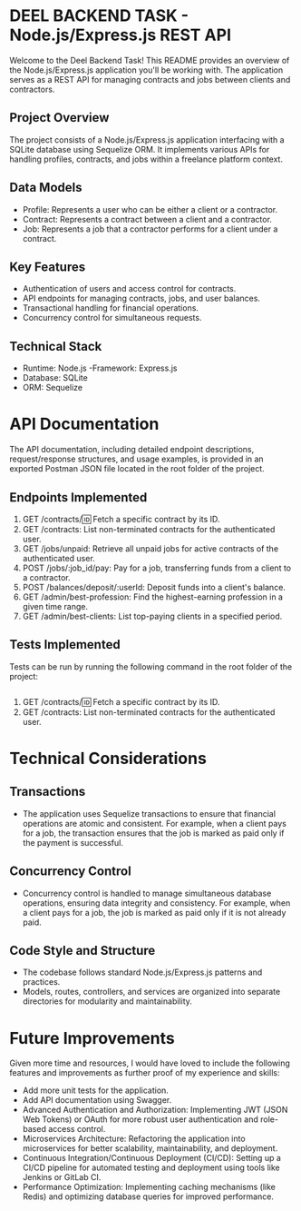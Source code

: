 # DEEL BACKEND TASK - Node.js/Express.js REST API

Welcome to the Deel Backend Task! This README provides an overview of the Node.js/Express.js application you'll be working with. The application serves as a REST API for managing contracts and jobs between clients and contractors.

## Project Overview
The project consists of a Node.js/Express.js application interfacing with a SQLite database using Sequelize ORM. It implements various APIs for handling profiles, contracts, and jobs within a freelance platform context.

## Data Models
- Profile: Represents a user who can be either a client or a contractor.
- Contract: Represents a contract between a client and a contractor.
- Job: Represents a job that a contractor performs for a client under a contract.

## Key Features
- Authentication of users and access control for contracts.
- API endpoints for managing contracts, jobs, and user balances.
- Transactional handling for financial operations.
- Concurrency control for simultaneous requests.

## Technical Stack 
- Runtime: Node.js
-Framework: Express.js
- Database: SQLite
- ORM: Sequelize

# API Documentation
The API documentation, including detailed endpoint descriptions, request/response structures, and usage examples, is provided in an exported Postman JSON file located in the root folder of the project.

## Endpoints Implemented
1. GET /contracts/:id: Fetch a specific contract by its ID.
2. GET /contracts: List non-terminated contracts for the authenticated user.
3. GET /jobs/unpaid: Retrieve all unpaid jobs for active contracts of the authenticated user.
4. POST /jobs/:job_id/pay: Pay for a job, transferring funds from a client to a contractor.
5. POST /balances/deposit/:userId: Deposit funds into a client's balance.
6. GET /admin/best-profession: Find the highest-earning profession in a given time range.
7. GET /admin/best-clients: List top-paying clients in a specified period.

## Tests Implemented
Tests can be run by running the following command in the root folder of the project:
```npm test
```
1. GET /contracts/:id: Fetch a specific contract by its ID.
2. GET /contracts: List non-terminated contracts for the authenticated user.

# Technical Considerations

## Transactions
- The application uses Sequelize transactions to ensure that financial operations are atomic and consistent. For example, when a client pays for a job, the transaction ensures that the job is marked as paid only if the payment is successful.
  
## Concurrency Control
- Concurrency control is handled to manage simultaneous database operations, ensuring data integrity and consistency. For example, when a client pays for a job, the job is marked as paid only if it is not already paid.

## Code Style and Structure
- The codebase follows standard Node.js/Express.js patterns and practices.
- Models, routes, controllers, and services are organized into separate directories for modularity and maintainability.

# Future Improvements
Given more time and resources, I would have loved to include the following features and improvements as further proof of my experience and skills:
- Add more unit tests for the application.
- Add API documentation using Swagger.
- Advanced Authentication and Authorization: Implementing JWT (JSON Web Tokens) or OAuth for more robust user authentication and role-based access control.
- Microservices Architecture: Refactoring the application into microservices for better scalability, maintainability, and deployment.
- Continuous Integration/Continuous Deployment (CI/CD): Setting up a CI/CD pipeline for automated testing and deployment using tools like Jenkins or GitLab CI.
- Performance Optimization: Implementing caching mechanisms (like Redis) and optimizing database queries for improved performance.